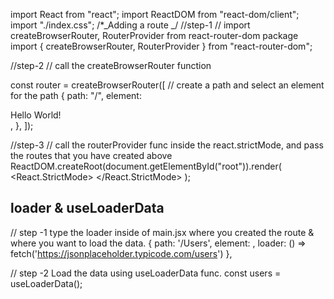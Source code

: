 import React from "react";
import ReactDOM from "react-dom/client";
import "./index.css";
/\*_Adding a route _/
//step-1
// import createBrowserRouter, RouterProvider from react-router-dom package
import { createBrowserRouter, RouterProvider } from "react-router-dom";

//step-2
// call the createBrowserRouter function

const router = createBrowserRouter([
// create a path and select an element for the path
{
path: "/",
element: <div>Hello World!</div>,
},
]);

//step-3
// call the routerProvider func inside the react.strictMode, and pass the routes that you have created above
ReactDOM.createRoot(document.getElementById("root")).render(
<React.StrictMode>
<RouterProvider router={router}/>
</React.StrictMode>
);

## loader & useLoaderData

// step -1 
type the loader inside of main.jsx where you created the route & where you want to load the data.
{
path: '/Users',
element: <Users></Users>,
loader: () => fetch('https://jsonplaceholder.typicode.com/users')
},

// step -2
Load the data using useLoaderData func.
const users = useLoaderData();

